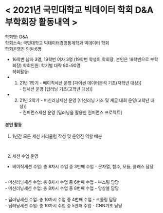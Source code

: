 # < 2021년 국민대학교 빅데이터 학회 D&A 부학회장 활동내역 >

학회명: D&A<br>
학회소속: 국민대학교 빅데이터경영통계학과 빅데이터 학회<br>
학회운영진 인원:6명<br>
 - 16학번 남자 3명, 19학번 여자 3명 (19학번 학생이 학회장, 본인은 16학번으로 부학회장)
학회인원: 학기별 대략 80~90명<br>
학회활동:<br>
 - 1. 21년 1학기 - 베이직세션 운영 [파이썬 데이터분석 기초(저학년 대상)]  
                 - 딥세션 운영 [딥러닝 기초(고학년 대상)]
 - 2. 21년 2학기 - 머신러닝세션 운영 [머신러닝 기초 및 케글 대회 운영(고학년 대상)]  
                 - 컨퍼런스세션 운영 [딥러닝을 활용한 컨퍼런스 프로젝트]


#### 본인 활동
1. 1년간 모든 세션 커리큘럼 작성 및 운영진 역할 배분
<br>

2. 세션 수업 운영
- 베이직세션 수업: 총 8차시 수업 중 3번째 수업 - 문자열, 함수, 모듈, 클래스 담당<br>
<br>
- 머신러닝세션 수업: 총 8차시 수업 중 6번째 수업 - 부스팅 담당<br>
- 머신러닝세션 수업: 총 8차시 수업 중 8번째 수업 - 앙상블 담당<br>
<br>
- 딥러닝세션 수업: 총 10차시 수업 중 4번째 수업 - 크롤링 담당<br>
- 딥러닝세션 수업: 총 10차시 수업 중 5번째 수업 - CNN기초 담당<br>





